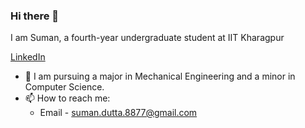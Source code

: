 ### Hi there 👋

<!--
**sumandutta8877/sumandutta8877** is a ✨ _special_ ✨ repository because its `README.md` (this file) appears on your GitHub profile.

Here are some ideas to get you started:

- 🔭 I’m currently working on ...
- 🌱 I’m currently learning ...
- 👯 I’m looking to collaborate on ...
- 🤔 I’m looking for help with ...
- 💬 Ask me about ...
- 📫 How to reach me: ...
- 😄 Pronouns: ...
- ⚡ Fun fact: ...
-->
I am Suman, a fourth-year undergraduate student at IIT Kharagpur

[LinkedIn](https://www.linkedin.com/in/sumandutta-iitkgp/)
- :book: I am pursuing a major in Mechanical Engineering and a minor in Computer Science.
- 📫 How to reach me: 
  - Email - suman.dutta.8877@gmail.com
